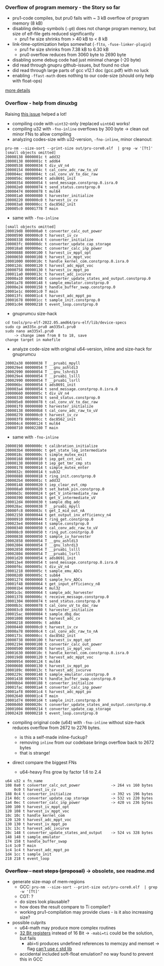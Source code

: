 ### Overflow of program memory - the Story so far

- pru1-code compiles, but pru0 fails with ~ 3 kB overflow of program memory (8 kB)
- disabling debug-symbols (`-g0`) does not change program memory, but size of elf-file gets reduced significantly
	- pru1 fw size shrinks from > 40 kB to < 8 kB
- link-time-optimization helps somewhat (`-flto`, `-fuse-linker-plugin`)
	- pru1 fw size shrinks from 7.38 kB to 6.30 kB
	- pru0 overflow reduces from 3060 byte to 2690 byte
- disabling some debug code had just minimal change (-20 byte)
- did read through gnupru github-issues, but found no clue
- did read through large parts of gcc v12.1 doc (gcc.pdf) with no luck
- enabling `-ffast-math` does nothing to our code-size (should only help with float-ops)

[more details](./readme_overflow_issue.md)


### Overflow - help from dinuxbg

Raising [this issue](https://github.com/dinuxbg/gnupru/issues/43) helped a lot!

- compiling code with `uint32`-only (replaced `uint64`) works!
- compiling u32 with `-fno-inline` overflows by 300 byte -> clean out minor FNs to allow compiling
- analyzing codes-size with u32-version, `-fno-inline`, minor cleanout:

```shell
pru-nm --size-sort --print-size out/pru-core0.elf  | grep -w '[Tt]'
[small objects omitted]
20000138 0000001c t add32
20000138 0000001c t add64
20000538 00000034 t div_uV_n4
20000154 0000004c t cal_conv_adc_raw_to_uV
200004ec 0000004c t cal_conv_uV_to_dac_raw
2000056c 00000054 t ads8691_init
20000354 00000054 t send_message.constprop.0.isra.0
200002e0 00000074 t send_status.constprop.0
20000474 00000078 t mul64
200001a0 00000080 t harvester_initialize
20000220 000000c0 t harvest_iv_cv
200003a8 000000cc t dac8562_init
200005c0 00001778 T main
```

- same with `-fno-inline`

```
[small objects omitted]
200019d8 000000a0 t converter_calc_out_power
20000590 000000c0 t harvest_iv_cv
20000338 000000c4 t converter_initialize
200003fc 000000dc t converter_update_cap_storage
200018a8 000000ec t converter_calc_inp_power
20000888 00000100 t harvest_iv_mppt_opt
20000650 00000108 t harvest_iv_mppt_voc
20001000 0000010c t handle_kernel_com.constprop.0.isra.0
200012dc 00000120 t harvest_adc_mppt_voc
20000758 00000130 t harvest_iv_mppt_po
200011a0 0000013c t harvest_adc_ivcurve
20000a10 00000148 t converter_update_states_and_output.constprop.0
20001a78 00000148 t sample_emulator.constprop.0
20000e24 00000158 t handle_buffer_swap.constprop.0
20001e1c 000001c0 T main
200013fc 000001c4 t harvest_adc_mppt_po
20001678 000001cc t sample_init.constprop.0
20001c04 00000218 t event_loop.constprop.0
```

- gnuprumcu size-hack

```
cd tools/pru-elf-2022.05.amd64/pru-elf/lib/device-specs
sudo cp am335x.pru0 am335xl.pru0
sudo nano am335xl.pru0
	-> change imem from 8 to 18, save
change target in makefile
```

- analyze code-size with original u64-version, inline and size-hack for gnuprumcu

```
20002a38 00000038 T __pruabi_mpyll
200029e4 00000054 T __gnu_ashldi3
20002990 00000054 T __gnu_lshrdi3
200029e4 00000054 T __pruabi_lslll
20002990 00000054 T __pruabi_lsrll
200006bc 00000054 t ads8691_init
200003a4 00000054 t send_message.constprop.0.isra.0
20000660 0000005c t div_uV_n4
20000330 00000074 t send_status.constprop.0
200005e8 00000078 t cal_conv_uV_to_dac_raw
200001f0 00000080 t harvester_initialize
20000138 000000b8 t cal_conv_adc_raw_to_uV
20000270 000000c0 t harvest_iv_cv
200003f8 000000cc t dac8562_init
200004c4 00000124 t mul64
20000710 00002280 T main
```

- same with `-fno-inline`

```
20000198 0000000c t calibration_initialize
200003b4 0000000c t get_state_log_intermediate
2000018c 0000000c t simple_mutex_exit
20000168 00000010 t iep_get_cnt_val
20000138 00000010 t iep_get_tmr_cmp_sts
20000178 00000014 t simple_mutex_enter
2000032c 00000014 t sub32
20000888 00000018 t ring_init.constprop.0
200002b4 0000001c t add32
20000148 00000020 t iep_clear_evt_cmp
200008a0 00000020 t set_batok_pin.constprop.0
20000d3c 00000024 t get_V_intermediate_raw
20000390 00000024 t get_V_intermediate_uV
200012d4 00000030 t sample_dbg_adc
200028ac 00000038 T __pruabi_mpyll
20000fc8 0000003c t get_I_mid_out_nA
20002150 00000044 t get_output_inv_efficiency_n4
20000910 00000044 t ring_get.constprop.0
200023e4 00000044 t sample.constprop.0
20000340 00000050 t cal_conv_adc_raw_to_uV
200008c0 00000050 t ring_put.constprop.0
20000838 00000050 t sample_iv_harvester
20002858 00000054 T __gnu_ashldi3
20002804 00000054 T __gnu_lshrdi3
20002858 00000054 T __pruabi_lslll
20002804 00000054 T __pruabi_lsrll
20001d20 00000054 t ads8691_init
200013e4 00000054 t send_message.constprop.0.isra.0
20000f6c 0000005c t div_uV_n4
20001218 0000005c t sample_emu_ADCs
200002d0 0000005c t sub64
20001274 00000060 t sample_hrv_ADCs
20001f48 00000064 t get_input_efficiency_n8
200001b4 00000064 t mul32
20001cbc 00000064 t sample_adc_harvester
20001378 0000006c t receive_message.constprop.0
20001304 00000074 t send_status.constprop.0
20000b3c 00000078 t cal_conv_uV_to_dac_raw
200003c0 00000080 t harvester_initialize
200015ac 00000084 t sample_dbg_dac
20001808 00000094 t harvest_adc_cv
20000218 0000009c t add64
20000440 000000c0 t harvest_iv_cv
20000a78 000000c4 t cal_conv_adc_raw_to_nA
2000173c 000000cc t dac8562_init
20000738 00000100 t harvest_iv_mppt_opt
20002194 00000108 t converter_calc_out_power
20000500 00000108 t harvest_iv_mppt_voc
20001630 0000010c t handle_kernel_com.constprop.0.isra.0
200019d8 00000120 t harvest_adc_mppt_voc
20000954 00000124 t mul64
20000608 00000130 t harvest_iv_mppt_po
2000189c 0000013c t harvest_adc_ivcurve
2000229c 00000148 t sample_emulator.constprop.0
20001438 00000174 t handle_buffer_swap.constprop.0
20000bb4 00000188 t converter_initialize
20001fac 000001a4 t converter_calc_inp_power
20001af8 000001c4 t harvest_adc_mppt_po
20002640 000001c4 T main
20001d74 000001d4 t sample_init.constprop.0
20000d60 0000020c t converter_update_states_and_output.constprop.0
20001004 00000214 t converter_update_cap_storage
20002428 00000218 t event_loop.constprop.0
```

- compiling original code (u64) with `-fno-inline` without size-hack reduces overflow from 2672 to 2276 bytes. 
	- is this a self-made inline-fuckup?
	- removing `inline` from our codebase brings overflow back to 2672 bytes
	- that is strange!

- direct compare the biggest FNs
  - u64-heavy Fns grow by factor 1.6 to 2.4

```
u64 u32 x fn_name
108 0a0 t converter_calc_out_power              -> 264 vs 160 bytes
    0c0 t harvest_iv_cv
188 0c4 t converter_initialize                  -> 392 vs 196 bytes
214 0dc t converter_update_cap_storage          -> 532 vs 220 bytes
1a4 0ec t converter_calc_inp_power              -> 420 vs 236 bytes
100 100 t harvest_iv_mppt_opt
120 108 t harvest_iv_mppt_voc
10c 10c t handle_kernel_com
120 120 t harvest_adc_mppt_voc
130 130 t harvest_iv_mppt_po
13c 13c t harvest_adc_ivcurve
20c 148 t converter_update_states_and_output    -> 524 vs 328 bytes
148 148 t sample_emulator
174 158 t handle_buffer_swap
1c4 1c0 T main
1c4 1c4 t harvest_adc_mppt_po
1d4 1cc t sample_init
218 218 t event_loop
```


### ~~Overflow - next steps (proposal)~~ -> obsolete, see readme.md

- generate size-map of mem-regions
	- GCC: `pru-nm --size-sort --print-size out/pru-core0.elf  | grep -w '[Tt]'`
	- CGT: ?
	- do sizes look plausable? 
	- how does the result compare to Ti compiler?
	- working pru1-compilation may provide clues - is it also increasing size?
- possible culprits
	- u64-math may produce more complex routines
	- [32 Bit registers](https://github.com/dinuxbg/gnupru/wiki/ABI) instead of 16 Bit -> `-mabi=ti` could be the solution, but fails
		- abi=ti produces undefined references to memcpy and memset -> flag [can't use c std lib](https://gcc.gnu.org/onlinedocs/gcc-12.1.0/gcc/PRU-Options.html#PRU-Options)	
	- accidental included soft-float emulation? no way found to prevent this in GCC
	

